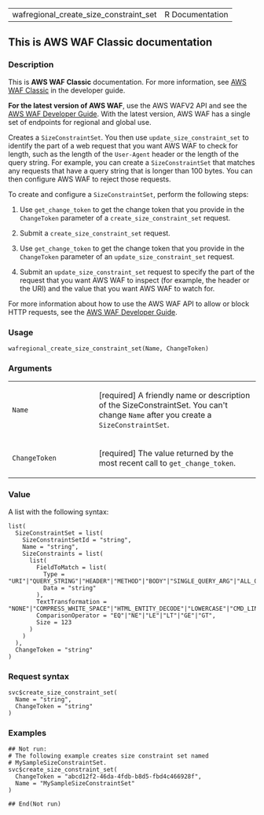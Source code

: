 <table style="width: 100%;">
<tbody>
<tr class="odd">
<td>wafregional_create_size_constraint_set</td>
<td style="text-align: right;">R Documentation</td>
</tr>
</tbody>
</table>

## This is AWS WAF Classic documentation

### Description

This is **AWS WAF Classic** documentation. For more information, see
[AWS WAF
Classic](https://docs.aws.amazon.com/waf/latest/developerguide/classic-waf-chapter.html)
in the developer guide.

**For the latest version of AWS WAF**, use the AWS WAFV2 API and see the
[AWS WAF Developer
Guide](https://docs.aws.amazon.com/waf/latest/developerguide/waf-chapter.html).
With the latest version, AWS WAF has a single set of endpoints for
regional and global use.

Creates a `SizeConstraintSet`. You then use `update_size_constraint_set`
to identify the part of a web request that you want AWS WAF to check for
length, such as the length of the `User-Agent` header or the length of
the query string. For example, you can create a `SizeConstraintSet` that
matches any requests that have a query string that is longer than 100
bytes. You can then configure AWS WAF to reject those requests.

To create and configure a `SizeConstraintSet`, perform the following
steps:

1.  Use `get_change_token` to get the change token that you provide in
    the `ChangeToken` parameter of a `create_size_constraint_set`
    request.

2.  Submit a `create_size_constraint_set` request.

3.  Use `get_change_token` to get the change token that you provide in
    the `ChangeToken` parameter of an `update_size_constraint_set`
    request.

4.  Submit an `update_size_constraint_set` request to specify the part
    of the request that you want AWS WAF to inspect (for example, the
    header or the URI) and the value that you want AWS WAF to watch for.

For more information about how to use the AWS WAF API to allow or block
HTTP requests, see the [AWS WAF Developer
Guide](https://docs.aws.amazon.com/waf/latest/developerguide/).

### Usage

    wafregional_create_size_constraint_set(Name, ChangeToken)

### Arguments

<table>
<colgroup>
<col style="width: 35%" />
<col style="width: 65%" />
</colgroup>
<tbody>
<tr class="odd">
<td><code
id="wafregional_create_size_constraint_set_:_Name">Name</code></td>
<td><p>[required] A friendly name or description of the
SizeConstraintSet. You can't change <code>Name</code> after you create a
<code>SizeConstraintSet</code>.</p></td>
</tr>
<tr class="even">
<td><code
id="wafregional_create_size_constraint_set_:_ChangeToken">ChangeToken</code></td>
<td><p>[required] The value returned by the most recent call to
<code>get_change_token</code>.</p></td>
</tr>
</tbody>
</table>

### Value

A list with the following syntax:

    list(
      SizeConstraintSet = list(
        SizeConstraintSetId = "string",
        Name = "string",
        SizeConstraints = list(
          list(
            FieldToMatch = list(
              Type = "URI"|"QUERY_STRING"|"HEADER"|"METHOD"|"BODY"|"SINGLE_QUERY_ARG"|"ALL_QUERY_ARGS",
              Data = "string"
            ),
            TextTransformation = "NONE"|"COMPRESS_WHITE_SPACE"|"HTML_ENTITY_DECODE"|"LOWERCASE"|"CMD_LINE"|"URL_DECODE",
            ComparisonOperator = "EQ"|"NE"|"LE"|"LT"|"GE"|"GT",
            Size = 123
          )
        )
      ),
      ChangeToken = "string"
    )

### Request syntax

    svc$create_size_constraint_set(
      Name = "string",
      ChangeToken = "string"
    )

### Examples

    ## Not run: 
    # The following example creates size constraint set named
    # MySampleSizeConstraintSet.
    svc$create_size_constraint_set(
      ChangeToken = "abcd12f2-46da-4fdb-b8d5-fbd4c466928f",
      Name = "MySampleSizeConstraintSet"
    )

    ## End(Not run)

